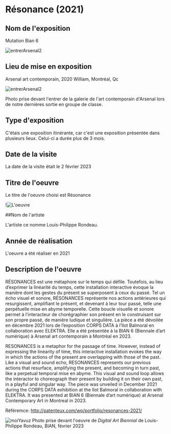 # Résonance (2021)

## Nom de l'exposition
Mutation Bian 6

![entrerArsenal2](https://user-images.githubusercontent.com/112128474/219438308-eeece3a9-3e76-45ac-b24e-3a979081edb2.png)

## Lieu de mise en exposition

Arsenal art contemporain, 2020 William, Montréal, Qc

![entrerArsenal2](https://user-images.githubusercontent.com/112128474/219438308-eeece3a9-3e76-45ac-b24e-3a979081edb2.png)

Photo prise devant l'entrer de la galerie de l'art contemporain d'Arsenal lors de notre dernières sortie en groupe de classe.

## Type d'exposition

C'étais une exposition itinérante, car c'est une exposition présentée dans plusieurs lieux. Celui-ci a durée plus de 3 mois.

## Date de la visite

La date de la visite était le 2 février 2023

## Titre de l'oeuvre

Le titre de l'oeuvre choisi est Résonance

!![L'oeuvre](https://user-images.githubusercontent.com/112128474/220761683-ffcad2cf-d76e-4fd7-bfe9-c3e9c4233126.png)

##Nom de l'artiste

L'artiste ce nomme Louis-Philippe Rondeau.

## Année de réalisation

L'oeuvre a été réaliser en 2021

## Description de l'oeuvre

RÉSONANCES est une métaphore sur le temps qui défile. Toutefois, au lieu d’exprimer la linéarité du temps, cette installation interactive évoque la manière dont les gestes du présent se superposent à ceux du passé. Tel un écho visuel et sonore, RÉSONANCES représente nos actions antérieures qui resurgissent, amplifiant le présent, et devenant à leur tour passé, telle une perpétuelle mise en abyme temporelle. Cette boucle visuelle et sonore permet à l’interacteur de chorégraphier son présent en le construisant sur son propre passé, de manière ludique et singulière. La pièce a été dévoilée en décembre 2021 lors de l’exposition CORPS DATA à l’Ilot Balmoral en collaboration avec ELEKTRA. Elle a été présentée à la BIAN 6 (Biennale d’art numérique) à Arsenal art contemporain à Montréal en 2023.

RESONANCES is a metaphor for the passage of time. However, instead of expressing the linearity of time, this interactive installation evokes the way in which the actions of the present are overlapping with those of the past. Like a visual and sound echo, RESONANCES represents our previous actions that resurface, amplifying the present, and becoming in turn past, like a perpetual temporal mise en abyme. This visual and sound loop allows the interactor to choreograph their present by building it on their own past, in a playful and singular way. The piece was unveiled in December 2021 during the CORPS DATA exhibition at the Ilot Balmoral in collaboration with ELEKTRA. It was presented at BIAN 6 (Biennale d’art numérique) at Arsenal Contemporary Art in Montreal in 2023.

Référemce: http://patenteux.com/wp/portfolio/resonances-2021/


![moiYavuz](https://user-images.githubusercontent.com/112128474/219435617-1322e50b-aaa7-490a-96f0-58e0aeb5972a.png)
Photo prise devant l'oeuvre de *Digital Art Biennial* de Louis-Philippe Rondeau, BIAN, février 2023
